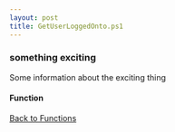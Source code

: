 ```yaml
---
layout: post
title: GetUserLoggedOnto.ps1
---
```


### something exciting

Some information about the exciting thing

#### Function

<script src="https://gist-it.appspot.com/github.com/BanterBoy/scripts-blog/blob/master/PowerShell/functions/activeDirectory/GetUserLoggedOnto.ps1"></script>

<a href="/menu/_pages/functions.html">Back to Functions</a>
